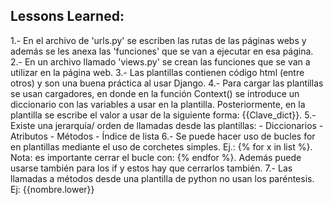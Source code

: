 ## Lessons Learned:

1.- En el archivo de 'urls.py' se escriben las rutas de las páginas webs y además se les anexa las 'funciones' que se van a ejecutar en esa página.
2.- En un archivo llamado 'views.py' se crean las funciones que se van a utilizar en la página web.
3.- Las plantillas contienen código html (entre otros) y son una buena práctica al usar Django.
4.- Para cargar las plantillas se usan cargadores, en donde en la función Context() se introduce un diccionario con las variables a usar en la plantilla.
Posteriormente, en la plantilla se escribe el valor a usar de la siguiente forma: {{Clave_dict}}.
5.- Existe una jerarquía/ orden de llamadas desde las plantillas:
    - Diccionarios
    - Atributos
    - Métodos
    - Índice de lista
6.- Se puede hacer uso de bucles for en plantillas mediante el uso de corchetes simples. Ej.: {% for x in list %}.
Nota: es importante cerrar el bucle con: {% endfor %}. Además puede usarse también para los if y estos hay que cerrarlos también.
7.- Las llamadas a métodos desde una plantilla de python no usan los paréntesis. Ej: {{nombre.lower}}